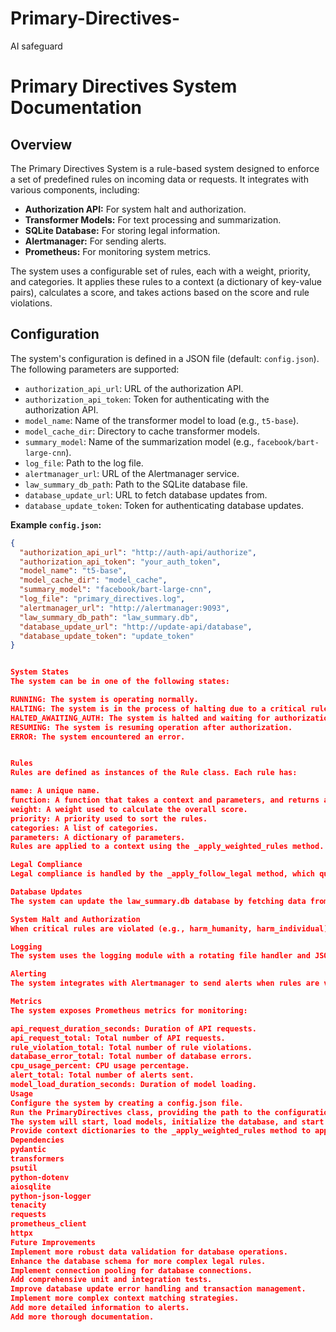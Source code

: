 # Primary-Directives-
AI safeguard


# Primary Directives System Documentation

## Overview

The Primary Directives System is a rule-based system designed to enforce a set of predefined rules on incoming data or requests. It integrates with various components, including:

* **Authorization API:** For system halt and authorization.
* **Transformer Models:** For text processing and summarization.
* **SQLite Database:** For storing legal information.
* **Alertmanager:** For sending alerts.
* **Prometheus:** For monitoring system metrics.

The system uses a configurable set of rules, each with a weight, priority, and categories. It applies these rules to a context (a dictionary of key-value pairs), calculates a score, and takes actions based on the score and rule violations.

## Configuration

The system's configuration is defined in a JSON file (default: `config.json`). The following parameters are supported:

* `authorization_api_url`: URL of the authorization API.
* `authorization_api_token`: Token for authenticating with the authorization API.
* `model_name`: Name of the transformer model to load (e.g., `t5-base`).
* `model_cache_dir`: Directory to cache transformer models.
* `summary_model`: Name of the summarization model (e.g., `facebook/bart-large-cnn`).
* `log_file`: Path to the log file.
* `alertmanager_url`: URL of the Alertmanager service.
* `law_summary_db_path`: Path to the SQLite database file.
* `database_update_url`: URL to fetch database updates from.
* `database_update_token`: Token for authenticating database updates.

**Example `config.json`:**

```json
{
  "authorization_api_url": "http://auth-api/authorize",
  "authorization_api_token": "your_auth_token",
  "model_name": "t5-base",
  "model_cache_dir": "model_cache",
  "summary_model": "facebook/bart-large-cnn",
  "log_file": "primary_directives.log",
  "alertmanager_url": "http://alertmanager:9093",
  "law_summary_db_path": "law_summary.db",
  "database_update_url": "http://update-api/database",
  "database_update_token": "update_token"
}


System States
The system can be in one of the following states:

RUNNING: The system is operating normally.
HALTING: The system is in the process of halting due to a critical rule violation.
HALTED_AWAITING_AUTH: The system is halted and waiting for authorization.
RESUMING: The system is resuming operation after authorization.
ERROR: The system encountered an error.


Rules
Rules are defined as instances of the Rule class. Each rule has:

name: A unique name.
function: A function that takes a context and parameters, and returns a boolean.
weight: A weight used to calculate the overall score.
priority: A priority used to sort the rules.
categories: A list of categories.
parameters: A dictionary of parameters.
Rules are applied to a context using the _apply_weighted_rules method.

Legal Compliance
Legal compliance is handled by the _apply_follow_legal method, which queries an SQLite database (law_summary.db) to check if the context is legally compliant. The database schema includes context_key, context_value, and compliant columns.

Database Updates
The system can update the law_summary.db database by fetching data from a specified URL using a token. The _update_law_summary_database method handles this process.

System Halt and Authorization
When critical rules are violated (e.g., harm_humanity, harm_individual), the system halts, requests authorization from an external API, and resumes if authorization is granted. The _halt_and_authorize method handles this process.

Logging
The system uses the logging module with a rotating file handler and JSON formatting. Sensitive information is redacted from the logs.

Alerting
The system integrates with Alertmanager to send alerts when rules are violated or critical events occur. The _send_alertmanager method handles this process.

Metrics
The system exposes Prometheus metrics for monitoring:

api_request_duration_seconds: Duration of API requests.
api_request_total: Total number of API requests.
rule_violation_total: Total number of rule violations.
database_error_total: Total number of database errors.
cpu_usage_percent: CPU usage percentage.
alert_total: Total number of alerts sent.
model_load_duration_seconds: Duration of model loading.
Usage
Configure the system by creating a config.json file.
Run the PrimaryDirectives class, providing the path to the configuration file.
The system will start, load models, initialize the database, and start the Prometheus HTTP server.
Provide context dictionaries to the _apply_weighted_rules method to apply rules.
Dependencies
pydantic
transformers
psutil
python-dotenv
aiosqlite
python-json-logger
tenacity
requests
prometheus_client
httpx
Future Improvements
Implement more robust data validation for database operations.
Enhance the database schema for more complex legal rules.
Implement connection pooling for database connections.
Add comprehensive unit and integration tests.
Improve database update error handling and transaction management.
Implement more complex context matching strategies.
Add more detailed information to alerts.
Add more thorough documentation.
